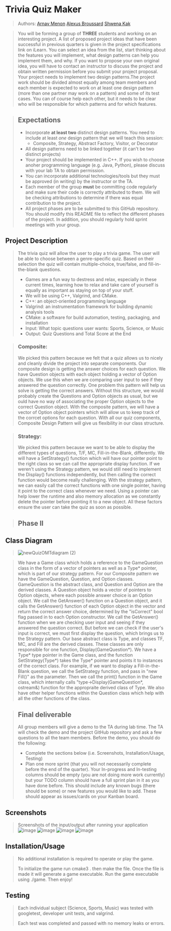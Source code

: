  # Trivia Quiz Maker

 > Authors: [Arnav Menon](https://github.com/Arnav-Menon) [Alexus Broussard](https://github.com/alexthelionnnn) [Shwena Kak](https://github.com/shwenakak)
 
 > You will be forming a group of **THREE** students and working on an interesting project. A list of proposed project ideas that have been successful in previous quarters is given in the project specifications link on iLearn. You can select an idea from the list, start thinking about the features you will implement, what design patterns can help you implement them, and why. If you want to propose your own original idea, you will have to contact an instructor to discuss the project and obtain written permission before you submit your project proposal. Your project needs to implement two design patterns.The project work should be divided almost equally among team members and each member is expected to work on at least one design pattern (more than one partner may work on a pattern) and some of its test cases. You can of course help each other, but it needs to be clear who will be responsible for which patterns and for which features.
 
 > ## Expectations
 > * Incorporate **at least two** distinct design patterns. You need to include at least *one* design pattern that we will teach this session:
 >   * Composite, Strategy, Abstract Factory, Visitor, or Decorator
 > * All design patterns need to be linked together (it can't be two distinct projects)
 > * Your project should be implemented in C++. If you wish to choose anoher programming language (e.g. Java, Python), please discuss with your lab TA to obtain permission.
 > * You can incorporate additional technologies/tools but they must be approved (in writing) by the instructor or the TA.
 > * Each member of the group **must** be committing code regularly and make sure their code is correctly attributed to them. We will be checking attributions to determine if there was equal contribution to the project.
> * All project phases are to be submitted to this GitHub repository. You should modify this README file to reflect the different phases of the project. In addition, you should regularly hold sprint meetings with your group.

## Project Description
 > The trivia quiz will allow the user to play a trivia game. The user will be able to choose between a genre-specific quiz. Based on their selection the quiz will contain multiple-choice, true/false, and fill-in-the-blank questions.
 > * Games are a fun way to destress and relax, especially in these current times, learning how to relax and take care of yourself is equally as important as staying on top of your stuff.
 > * We will be using C++, Valgrind, and CMake.
 > * C++: an object-oriented programming language 
 > * Valgrind: an instrumentation framework for building dynamic analysis tools
 > * CMake: a software for build automation, testing, packaging, and installation
 > * Input: What topic questions user wants: Sports, Science, or Music
 > * Output: Quiz Questions and Total Score at the End
 
> ### Composite: 
> We picked this pattern because we felt that a quiz allows us to nicely and cleanly divide the project into separate components. Our composite design is getting the answer choices for each question. We have Question objects with each object holding a vector of Option objects. We use this when we are comparing user input to see if they answered the question correctly. One problem this pattern will help us solve is getting the correct answers. Without this structure, we would probably create the Questions and Option objects as usual, but we ould have no way of associating the proper Option objects to the correct Question object. With the composite pattern, we will have a vector of Option object pointers which will allow us to keep track of the corrcet options for each question. With all our quiz components, Composite Design Pattern will give us flexibility in our class structure.

> ### Strategy: 
> We picked this pattern because we want to be able to display the different types of questions, T/F, MC, Fill-in-the-Blank, differently. We will have a SetStrategy() function which will have our pointer point to the right class so we can call the appropriate display function. If we weren't using the Strategy pattern, we would still need to implement the Display() functions independently, but then calling the correct function would become really challenging. With the strategy pattern, we can easily call the correct functions with one single pointer, having it point to the correct class whenever we need. Using a pointer can help lower the runtime and also memory allocation as we constantly delete the pointer before pointing it to a new object. All these factors ensure the user can take the quiz as soon as possible.

 > ## Phase II
## Class Diagram
 > ![newQuizOMTdiagram (2)](https://user-images.githubusercontent.com/70414572/120258696-618c8e00-c247-11eb-93ac-1db37513125b.png)
 
 > We have a Game class which holds a reference to the GameQuestion class in the form of a vector of pointers as well as a Type* pointer, which is part of our strategy pattern. For our Composite pattern we have the GameQuestion, Question, and Option classes. GameQuestion is the abstract class, and Question and Option are the derived classes. A Question object holds a vector of pointers to Option objects, where each possible answer choice is an Option object. We call the GetAnswer() function on a Question object, and it calls the GetAnswer() function of each Option object in the vector and return the correct answer choice, determined by the "isCorrect" bool flag passed in to each Option constructor. We call the GetAnswer() function when we are checking user input and seeing if they answered the question correct. But before we can check if the user's input is correct, we must first display the question, which brings us to the Strategy pattern. Our base abstract class is Type, and classes TF, MC, and Fill are the derived classes. These classes are only responsible for one function, Display(GameQuestion*). We have a Type* type pointer in the Game class, and the function SetStrategy(Type*) takes the Type* pointer and points it to instances of the correct class. For example, if we want to display a Fill-in-the-Blank question, we call the SetStrategy function, and pass in "new Fill()" as the parameter. Then we call the print() function in the Game class, which internally calls "type->Display(GameQuestion*, ostream&) function for the appropraite derived class of Type. We also have other helper functions within the Question class which help with all the other functions of the class. 

 > ## Final deliverable
 > All group members will give a demo to the TA during lab time. The TA will check the demo and the project GitHub repository and ask a few questions to all the team members. 
 > Before the demo, you should do the following:
 > * Complete the sections below (i.e. Screenshots, Installation/Usage, Testing)
 > * Plan one more sprint (that you will not necessarily complete before the end of the quarter). Your In-progress and In-testing columns should be empty (you are not doing more work currently) but your TODO column should have a full sprint plan in it as you have done before. This should include any known bugs (there should be some) or new features you would like to add. These should appear as issues/cards on your Kanban board. 
 
 ## Screenshots
 > Screenshots of the input/output after running your application
 ![image](https://user-images.githubusercontent.com/81598652/120259586-183d3e00-c249-11eb-9b4c-d4a2d9b0fe40.png)
 ![image](https://user-images.githubusercontent.com/81598652/120259720-4c186380-c249-11eb-9c57-37c4935af7dd.png)
 ![image](https://user-images.githubusercontent.com/81598652/120259820-7c600200-c249-11eb-858e-ff5b245943ef.png)
 ![image](https://user-images.githubusercontent.com/81598652/120260854-8be04a80-c24b-11eb-835b-c98ac009844e.png)

 
 ## Installation/Usage
 > No additional installation is required to operate or play the game. 
 > 
 > To initialize the game run cmake3 . then make the file. Once the file is made it will generate a game executable. Run the game executable using ./game. Then enjoy!

## Testing
 > Each individual subject (Science, Sports, Music) was tested with googletest, developer unit tests, and valgrind. 
 > 
 > Each test was completed and passed with no memory leaks or errors.
 
